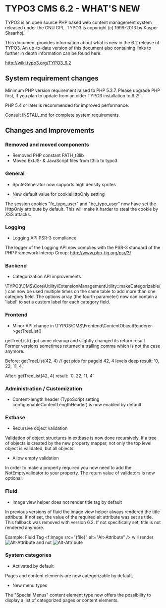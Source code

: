 TYPO3 CMS 6.2 - WHAT'S NEW
==========================

TYPO3 is an open source PHP based web content management system released
under the GNU GPL. TYPO3 is copyright (c) 1999-2013 by Kasper Skaarhoj.

This document provides information about what is new in the 6.2 release
of TYPO3. An up-to-date version of this document also containing links to
further in depth information can be found here:

http://wiki.typo3.org/TYPO3_6.2

System requirement changes
--------------------------

Minimum PHP version requirement raised to PHP 5.3.7. Please upgrade PHP first,
if you plan to update from an older TYPO3 installation to 6.2!

PHP 5.4 or later is recommended for improved performance.

Consult INSTALL.md for complete system requirements.

Changes and Improvements
------------------------

### Removed and moved components

* Removed PHP constant PATH_t3lib
* Moved ExtJS- & JavaScript files from t3lib to typo3

### General

* SpriteGenerator now supports high density sprites

* New default value for cookieHttpOnly setting

The session cookies "fe_typo_user" and "be_typo_user" now have set the
HttpOnly attribute by default.  This will make it harder to steal the cookie
by XSS attacks.

### Logging

* Logging API PSR-3 compliance

The logger of the Logging API now complies with the PSR-3 standard of the
PHP Framework Interop Group: http://www.php-fig.org/psr/3/

### Backend

* Categorization API improvements

\TYPO3\CMS\Core\Utility\ExtensionManagementUtility::makeCategorizable() can now
be used multiple times on the same table to add more than one category field.
The options array (the fourth parameter) now can contain a 'label' to set a
custom label for each category field.

### Frontend

* Minor API change in \TYPO3\CMS\Frontend\ContentObjectRenderer->getTreeList()

getTreeList() got some cleanup and slightly changed its return result. Former
versions sometimes returned a trailing comma which is not the case anymore.

Before:
getTreeList(42, 4) // get pids for pageId 42, 4 levels deep
result: '0, 22, 11, 4,'

After:
getTreeList(42, 4)
result: '0, 22, 11, 4'

### Administration / Customization

* Content-length header (TypoScript setting config.enableContentLengthHeader)
  is now enabled by default

### Extbase

* Recursive object validation

Validation of object structures in extbase is now done recursively. If a tree
of objects is created by the new property mapper, not only the top level object
is validated, but all objects.

* Allow empty validation

In order to make a property required you now need to add the NotEmptyValidator
to your property. The return value of validators is now optional.

### Fluid

* Image view helper does not render title tag by default

In previous versions of fluid the image view helper always rendered the
title attribute. If not set, the value of the required alt attribute was set as
title.
This fallback was removed with version 6.2. If not specifically set, title
is not rendered anymore.

Example:
  Fluid Tag
    <f:image src="{file}" alt="Alt-Attribute" />
  will render
    <img src="fileadmin/xxxx.jpg" alt="Alt-Attribute" />
  and not
    <img src="fileadmin/xxxx.jpg" alt="Alt-Attribute" title="Alt-Attribute" />

### System categories

* Activated by default

Pages and content elements are now categorizable by default.

* New menu types

The "Special Menus" content element type now offers the possibility to display
a list of categorized pages or content elements.
